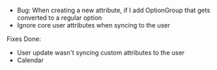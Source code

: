 - Bug: When creating a new attribute, if I add OptionGroup that gets converted to a regular option
- Ignore core user attributes when syncing to the user

Fixes Done:
- User update wasn't syncing custom attributes to the user
- Calendar